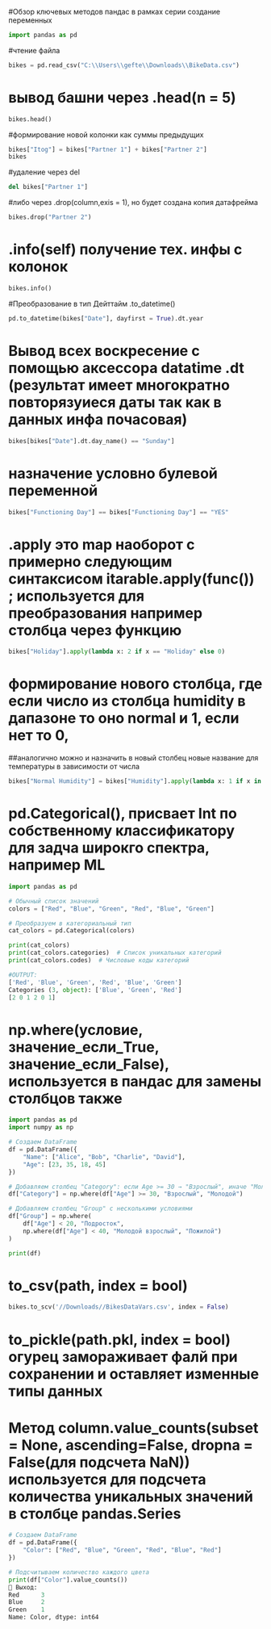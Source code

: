 #Обзор ключевых методов пандас в рамках серии создание переменных 
```python
import pandas as pd
```
#чтение файла
```python
bikes = pd.read_csv("C:\\Users\\gefte\\Downloads\\BikeData.csv")
```
# вывод башни через .head(n = 5)
```python
bikes.head()
```
#формирование новой колонки как суммы предыдущих
```python
bikes["Itog"] = bikes["Partner 1"] + bikes["Partner 2"]
bikes
```
#удаление через del
```python
del bikes["Partner 1"]
```
#либо через .drop(column,exis = 1), но будет создана копия датафрейма
```python
bikes.drop("Partner 2")
```
# .info(self) получение тех. инфы с колонок
```python
bikes.info()
```
#Преобразование в тип Дейттайм .to_datetime()
```python
pd.to_datetime(bikes["Date"], dayfirst = True).dt.year
```
# Вывод всех воскресение с помощью аксессора datatime .dt (результат имеет многократно повторязуиеся даты так как в данных инфа почасовая)
```python
bikes[bikes["Date"].dt.day_name() == "Sunday"]
```
# назначение условно булевой переменной
```python
bikes["Functioning Day"] == bikes["Functioning Day"] == "YES"
```
# .apply это map наоборот с примерно следующим синтаксисом itarable.apply(func()) ; используется для преобразования например столбца через функцию
```python
bikes["Holiday"].apply(lambda x: 2 if x == "Holiday" else 0)
```
# формирование нового столбца, где если число из столбца humidity  в дапазоне то оно normal и 1, если нет  то 0,
##аналогично можно и назначить в новый столбец новые название для температуры в зависимости от числа
```python
bikes["Normal Humidity"] = bikes["Humidity"].apply(lambda x: 1 if x in range(40,61) else 0)
```
# pd.Categorical(), присвает Int по собственному классификатору для задча широкго спектра, например ML
```python
import pandas as pd

# Обычный список значений
colors = ["Red", "Blue", "Green", "Red", "Blue", "Green"]

# Преобразуем в категориальный тип
cat_colors = pd.Categorical(colors)

print(cat_colors)
print(cat_colors.categories)  # Список уникальных категорий
print(cat_colors.codes)  # Числовые коды категорий

#OUTPUT:
['Red', 'Blue', 'Green', 'Red', 'Blue', 'Green']
Categories (3, object): ['Blue', 'Green', 'Red']
[2 0 1 2 0 1]
```
# np.where(условие, значение_если_True, значение_если_False), используется в пандас для замены столбцов также
```python
import pandas as pd
import numpy as np

# Создаем DataFrame
df = pd.DataFrame({
    "Name": ["Alice", "Bob", "Charlie", "David"],
    "Age": [23, 35, 18, 45]
})

# Добавляем столбец "Category": если Age >= 30 → "Взрослый", иначе "Молодой"
df["Category"] = np.where(df["Age"] >= 30, "Взрослый", "Молодой")

# Добавляем столбец "Group" с несколькими условиями
df["Group"] = np.where(
    df["Age"] < 20, "Подросток",
    np.where(df["Age"] < 40, "Молодой взрослый", "Пожилой")
)

print(df)
```
# to_csv(path, index = bool)
```python
bikes.to_scv('//Downloads//BikesDataVars.csv', index = False)
```
# to_pickle(path.pkl, index = bool) огурец замораживает фалй при сохранении и оставляет изменные типы данных

# Метод column.value_counts(subset = None, ascending=False, dropna = False(для подсчета NaN)) используется для подсчета количества уникальных значений в столбце pandas.Series
```python
# Создаем DataFrame
df = pd.DataFrame({
    "Color": ["Red", "Blue", "Green", "Red", "Blue", "Red"]
})

# Подсчитываем количество каждого цвета
print(df["Color"].value_counts())
🔹 Выход:
Red      3
Blue     2
Green    1
Name: Color, dtype: int64
```
